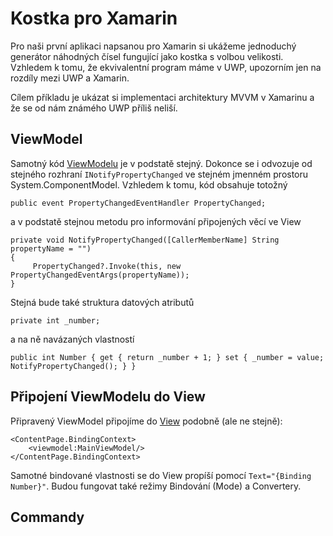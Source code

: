 # Kostka pro Xamarin
Pro naši první aplikaci napsanou pro Xamarin si ukážeme jednoduchý generátor náhodných čísel fungující jako kostka s volbou velikosti.
Vzhledem k tomu, že ekvivalentní program máme v UWP, upozorním jen na rozdíly mezi UWP a Xamarin.

Cílem příkladu je ukázat si implementaci architektury MVVM v Xamarinu a že se od nám známého UWP příliš neliší.

## ViewModel
Samotný kód [ViewModelu](../ViewModel/MainViewModel.cs) je v podstatě stejný. Dokonce se i odvozuje od stejného rozhraní ``INotifyPropertyChanged`` ve stejném jmenném prostoru System.ComponentModel.
Vzhledem k tomu, kód obsahuje totožný

```public event PropertyChangedEventHandler PropertyChanged;```

a v podstatě stejnou metodu pro informování připojených věcí ve View
```
private void NotifyPropertyChanged([CallerMemberName] String propertyName = "")
{
     PropertyChanged?.Invoke(this, new PropertyChangedEventArgs(propertyName));
}
```
Stejná bude také struktura datových atributů

``` private int _number; ```

a na ně navázaných vlastností

```
public int Number { get { return _number + 1; } set { _number = value; NotifyPropertyChanged(); } }
```

## Připojení ViewModelu do View
Připravený ViewModel připojíme do [View](../MainPage.xaml) podobně (ale ne stejně):

    <ContentPage.BindingContext>
        <viewmodel:MainViewModel/>
    </ContentPage.BindingContext>
    
Samotné bindované vlastnosti se do View propíší pomocí ``Text="{Binding Number}"``. Budou fungovat také režimy Bindování (Mode) a Convertery.

## Commandy
